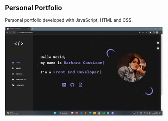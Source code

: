 ## Personal Portfolio 

Personal portfolio developed with JavaScript, HTML and CSS.

![cover](./img/cover.png)